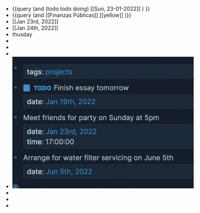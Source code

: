 - {{query (and (todo todo doing) [[Sun, 23-01-2022]] ) }}
- {{query (and [[Finanzas Públicas]] [[yellow]] )}}
- [[Jan 23rd, 2022]]
- [[Jan 24th, 2022]]
- thusday
-
-
-
- ![image.png](../assets/image_1642943904681_0.png)
-
-
-
